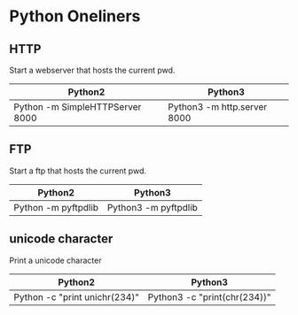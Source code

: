 # Python Oneliners

## HTTP

Start a webserver that hosts the current pwd.

| Python2                         | Python3                     |
|---------------------------------|-----------------------------|
| Python -m SimpleHTTPServer 8000 | Python3 -m http.server 8000 |

## FTP

Start a ftp that hosts the current pwd.

| Python2                         | Python3                     |
|---------------------------------|-----------------------------|
| Python -m pyftpdlib             | Python3 -m pyftpdlib        |

## unicode character

Print a unicode character

| Python2                         | Python3                      |
|---------------------------------|------------------------------|
| Python -c "print unichr(234)"   | Python3 -c "print(chr(234))" |
